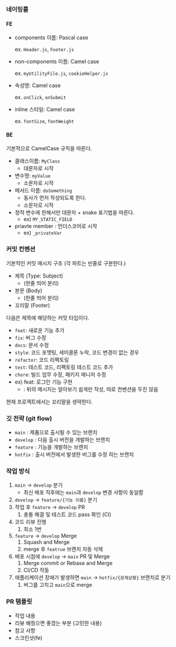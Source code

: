 ### 네이밍룰

#### FE

- components 이름: Pascal case

  ex. `Header.js`, `Footer.js`

- non-components 이름: Camel case

  ex. `myUtilityFile.js`, `cookieHelper.js`

- 속성명: Camel case

  ex. `onClick`, `onSubmit`

- inline 스타일: Camel case

  ex. `fontSize`, `fontWeight`

#### BE

기본적으로 CamelCase 규칙을 따른다.

- 클래스이름: `MyClass`
  - 대문자로 시작
- 변수명: `myValue`
  - 소문자로 시작
- 메서드 이름: `doSomething`
  - 동사가 먼저 작성되도록 한다.
  - 소문자로 시작
- 정적 변수에 한해서만 대문자 + snake 표기법을 따른다.
  - ex) `MY_STATIC_FIELD`
- priavte member : 언더스코어로 시작
  - ex) `_privateVar`

### 커밋 컨벤션

기본적인 커밋 메시지 구조 (각 파트는 빈줄로 구분한다.)

- 제목 (Type: Subject)
  - (한줄 띄어 분리)
- 본문 (Body)
  - (한줄 띄어 분리)
- 꼬리말 (Footer)

다음은 제목에 해당하는 커밋 타입이다.

- `feat`: 새로운 기능 추가
- `fix`: 버그 수정
- `docs`: 문서 수정
- `style`: 코드 포맷팅, 세미콜론 누락, 코드 변경이 없는 경우
- `refactor`: 코드 리펙토링
- `test`: 테스트 코드, 리펙토링 테스트 코드 추가
- `chore`: 빌드 업무 수정, 패키지 매니저 수정
- ex) feat: 로그인 기능 구현
  - : 뒤의 메시지는 알아보기 쉽게만 작성, 따로 컨벤션을 두진 않음

현재 프로젝트에서는 꼬리말을 생략한다.

### 깃 전략 (git flow)

- `main` : 제품으로 출시될 수 있는 브랜치
- `develop` : 다음 출시 버전을 개발하는 브랜치
- `feature` : 기능을 개발하는 브랜치
- `hotfix` : 출시 버전에서 발생한 버그를 수정 하는 브랜치

### 작업 방식

1. `main` → `develop` 분기
   - 최신 배포 직후에는 `main`과 `develop` 변경 사항이 동일함
2. `develop` → `feature/{기능 이름}` 분기
3. 작업 후 `feature` → `develop` PR
   1. 충돌 해결 및 테스트 코드 pass 확인 (CI)
4. 코드 리뷰 진행
   1. 최소 1번
5. `feature` → `develop` Merge
   1. Squash and Merge
   2. merge 후 `featrue` 브랜치 자동 삭제
6. 배포 시점에 `develop` → `main` PR 및 Merge
   1. Merge commit or Rebase and Merge
   2. CI/CD 작동
7. 애플리케이션 장애가 발생하면 `main` → `hotfix/{문제상황}` 브랜치로 분기
   1. 버그를 고치고 `main`으로 merge

### PR 탬플릿

- 작업 내용
- 리뷰 해줬으면 좋겠는 부분 (고민한 내용)
- 참고 사항
- 스크린샷(fe)
